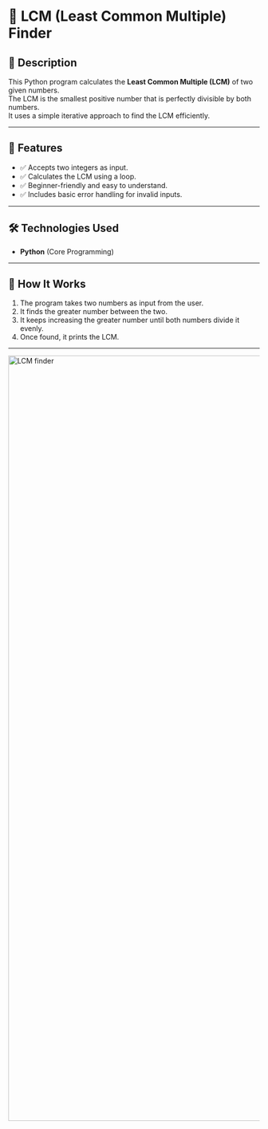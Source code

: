 # 🔢 LCM (Least Common Multiple) Finder

## 📌 Description
This Python program calculates the **Least Common Multiple (LCM)** of two given numbers.  
The LCM is the smallest positive number that is perfectly divisible by both numbers.  
It uses a simple iterative approach to find the LCM efficiently.

---

## 🚀 Features
- ✅ Accepts two integers as input.
- ✅ Calculates the LCM using a loop.
- ✅ Beginner-friendly and easy to understand.
- ✅ Includes basic error handling for invalid inputs.

---

## 🛠️ Technologies Used
- **Python** (Core Programming)

---

## 📂 How It Works
1. The program takes two numbers as input from the user.
2. It finds the greater number between the two.
3. It keeps increasing the greater number until both numbers divide it evenly.
4. Once found, it prints the LCM.

---

<img width="2816" height="1536" alt="LCM finder" src="https://github.com/user-attachments/assets/df5eb194-3a7a-42a6-b472-f37f5e536fac" />

